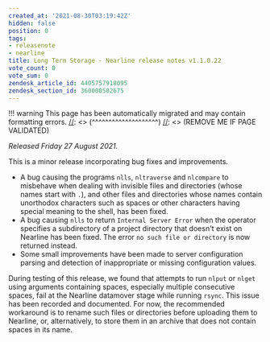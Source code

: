 ```yaml
---
created_at: '2021-08-30T03:19:42Z'
hidden: false
position: 0
tags:
- releasenote
- nearline
title: Long Term Storage - Nearline release notes v1.1.0.22
vote_count: 0
vote_sum: 0
zendesk_article_id: 4405757918095
zendesk_section_id: 360000502675
---
```




[//]: <> (REMOVE ME IF PAGE VALIDATED)
[//]: <> (vvvvvvvvvvvvvvvvvvvv)
!!! warning
    This page has been automatically migrated and may contain formatting errors.
[//]: <> (^^^^^^^^^^^^^^^^^^^^)
[//]: <> (REMOVE ME IF PAGE VALIDATED)

*Released Friday 27 August 2021.*

This is a minor release incorporating bug fixes and improvements.

-   A bug causing the programs `nlls`, `nltraverse` and `nlcompare` to
misbehave when dealing with invisible files and directories (whose
names start with `.`), and other files and directories whose names
contain unorthodox characters such as spaces or other characters
having special meaning to the shell, has been fixed.
-   A bug causing `nlls` to return `Internal Server Error` when the
operator specifies a subdirectory of a project directory that
doesn't exist on Nearline has been fixed. The error
`no such file or directory` is now returned instead.
-   Some small improvements have been made to server configuration
parsing and detection of inappropriate or missing configuration
values.

During testing of this release, we found that attempts to run `nlput` or
`nlget` using arguments containing spaces, especially multiple
consecutive spaces, fail at the Nearline datamover stage while running
`rsync`. This issue has been recorded and documented. For now, the
recommended workaround is to rename such files or directories before
uploading them to Nearline, or, alternatively, to store them in an
archive that does not contain spaces in its name.